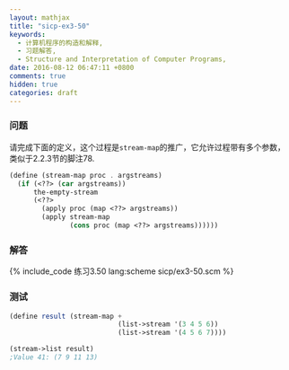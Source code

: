 ```yaml
---
layout: mathjax
title: "sicp-ex3-50"
keywords:
  - 计算机程序的构造和解释,
  - 习题解答,
  - Structure and Interpretation of Computer Programs,
date: 2016-08-12 06:47:11 +0800
comments: true
hidden: true
categories: draft
---
```


### 问题

请完成下面的定义，这个过程是`stream-map`的推广，它允许过程带有多个参数，类似于2.2.3节的脚注78.

``` scheme
(define (stream-map proc . argstreams)
  (if (<??> (car argstreams))
      the-empty-stream
      (<??>
        (apply proc (map <??> argstreams))
        (apply stream-map
               (cons proc (map <??> argstreams))))))
```

### 解答

{% include_code 练习3.50 lang:scheme sicp/ex3-50.scm %}

### 测试

``` scheme
(define result (stream-map +
                           (list->stream '(3 4 5 6))
                           (list->stream '(4 5 6 7))))

(stream->list result)
;Value 41: (7 9 11 13)
```

